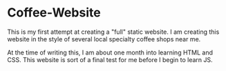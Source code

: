 # Coffee-Website

This is my first attempt at creating a "full" static website.
I am creating this website in the style of several local specialty coffee shops near me.

At the time of writing this, I am about one month into learning HTML and CSS. 
This website is sort of a final test for me before I begin to learn JS.
